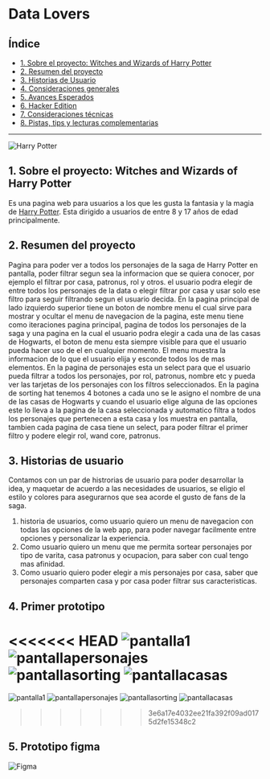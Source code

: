 # Data Lovers

## Índice

* [1. Sobre el proyecto: Witches and Wizards of Harry Potter](#1-sobre-el-proyecto:-witches-and-wizards-of-harry-potter)
* [2. Resumen del proyecto](#2-resumen-del-proyecto)
* [3. Historias de Usuario](#3-historias-de-usuario)
* [4. Consideraciones generales](#4-consideraciones-generales)
* [5. Avances Esperados](#5-avances-esperados)
* [6. Hacker Edition](#6-hacker-edition)
* [7. Consideraciones técnicas](#7-consideraciones-técnicas)
* [8. Pistas, tips y lecturas complementarias](#8-pistas-tips-y-lecturas-complementarias)

***

![Harry Potter](https://statics.viralizalo.com/imgentries/c7a3/a0add7b3ef7b16e216834630ffbe2eb323945.jpg?cb=86207)

## 1. Sobre el proyecto: Witches and Wizards of Harry Potter

Es una pagina web para usuarios a los que les gusta la fantasia y la magia de [Harry Potter](https://es.wikipedia.org/wiki/Harry_Potter). Esta dirigido a usuarios de entre 8 y 17 años de edad principalmente.


## 2. Resumen del proyecto

Pagina para poder ver a todos los personajes de la saga de Harry Potter en pantalla,
poder filtrar segun sea la informacion que se quiera conocer, por ejemplo el filtrar
por casa, patronus, rol y otros. el usuario podra elegir de entre todos los personajes
de la data o elegir filtrar por casa y usar solo ese filtro para seguir filtrando segun
el usuario decida.
En la pagina principal de lado izquierdo superior tiene un boton de nombre menu el
cual sirve para mostrar y ocultar el menu de navegacion de la pagina, este menu tiene
como iteraciones pagina principal, pagina de todos los personajes de la saga y una pagina
en la cual el usuario podra elegir a cada una de las casas de Hogwarts, el boton de menu esta
siempre visible para que el usuario pueda hacer uso de el en cualquier momento.
El menu muestra la informacion de lo que el usuario elija y esconde todos los de mas elementos.
En la pagina de personajes esta un select para que el usuario pueda filtrar a todos los
personajes, por rol, patronus, nombre etc y pueda ver las tarjetas de los personajes
con los filtros seleccionados.
En la pagina de sorting hat tenemos 4 botones a cada uno se le asigno el nombre de una
de las casas de Hogwarts y cuando el usuario elige alguna de las opciones este lo lleva a
la pagina de la casa seleccionada y automatico filtra a todos los personajes que pertenecen a esta casa y los muestra en pantalla, tambien cada pagina de casa tiene un select, para poder filtrar el primer filtro y podere elegir rol, wand core, patronus.


## 3. Historias de usuario

Contamos con un par de histrorias de usuario para poder desarrollar la idea, y maquetar de
acuerdo a las necesidades de usuarios, se eligio el estilo y colores para asegurarnos que sea acorde el gusto de fans de la saga.
1. historia de usuarios, como usuario quiero un menu de navegacion con todas las opciones de la web app, para poder navegar facilmente entre opciones y personalizar la experiencia.
2. Como usuario quiero un menu que me permita sortear personajes por tipo de varita, casa patronus y ocupacion, para saber con cual tengo mas afinidad.
3. Como usuario quiero poder elegir a mis personajes por casa, saber que personajes comparten casa y por casa poder filtrar sus caracteristicas.


## 4. Primer prototipo
<<<<<<< HEAD
![pantalla1](../src/images/pantalla1.jpg)
![pantallapersonajes](/src/images/pantallapersonajes.jpg)
![pantallasorting](/src/images/pantallasorting.jpg)
![pantallacasas](/src/images/pantallacasas.jpg)
=======
![pantalla1](/src/Images/pantalla1.jpg)
![pantallapersonajes](/src/Images/pantallapersonajes.jpg)
![pantallasorting](/src/Images/pantallasorting.jpg)
![pantallacasas](/src/Images/pantallacasas.jpg)
>>>>>>> 3e6a17e4032ee21fa392f09ad0175d2fe15348c2

## 5. Prototipo figma
![Figma](/src/Images/figma.png)
